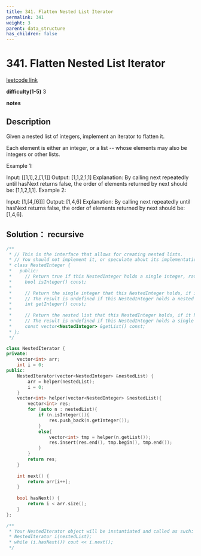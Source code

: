 ```yaml
---
title: 341. Flatten Nested List Iterator
permalink: 341
weight: 3
parent: data_structure
has_children: false
---
```

# 341. Flatten Nested List Iterator
[leetcode link](https://leetcode.com/problems/flatten-nested-list-iterator/)

**difficulty(1-5)** 
3

**notes**   


## Description
Given a nested list of integers, implement an iterator to flatten it.

Each element is either an integer, or a list -- whose elements may also be integers or other lists.

Example 1:

Input: [[1,1],2,[1,1]]
Output: [1,1,2,1,1]
Explanation: By calling next repeatedly until hasNext returns false, 
             the order of elements returned by next should be: [1,1,2,1,1].
Example 2:

Input: [1,[4,[6]]]
Output: [1,4,6]
Explanation: By calling next repeatedly until hasNext returns false, 
             the order of elements returned by next should be: [1,4,6].

## Solution： recursive

```c++
/**
 * // This is the interface that allows for creating nested lists.
 * // You should not implement it, or speculate about its implementation
 * class NestedInteger {
 *   public:
 *     // Return true if this NestedInteger holds a single integer, rather than a nested list.
 *     bool isInteger() const;
 *
 *     // Return the single integer that this NestedInteger holds, if it holds a single integer
 *     // The result is undefined if this NestedInteger holds a nested list
 *     int getInteger() const;
 *
 *     // Return the nested list that this NestedInteger holds, if it holds a nested list
 *     // The result is undefined if this NestedInteger holds a single integer
 *     const vector<NestedInteger> &getList() const;
 * };
 */

class NestedIterator {
private:
    vector<int> arr;
    int i = 0;
public:
    NestedIterator(vector<NestedInteger> &nestedList) {
        arr = helper(nestedList);
        i = 0;
    }
    vector<int> helper(vector<NestedInteger> &nestedList){
        vector<int> res;
        for (auto n : nestedList){
            if (n.isInteger()){
                res.push_back(n.getInteger());
            }
            else{
                vector<int> tmp = helper(n.getList());
                res.insert(res.end(), tmp.begin(), tmp.end());
            }
        }
        return res;
    }
    
    int next() {
        return arr[i++];
    }
    
    bool hasNext() {
        return i < arr.size();
    }
};

/**
 * Your NestedIterator object will be instantiated and called as such:
 * NestedIterator i(nestedList);
 * while (i.hasNext()) cout << i.next();
 */
```


